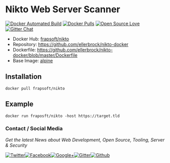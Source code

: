 # Nikto Web Server Scanner

[![Docker Automated Build](https://img.shields.io/docker/automated/frapsoft/nikto.svg)](https://hub.docker.com/r/frapsoft/nikto/) [![Docker Pulls](https://img.shields.io/docker/pulls/frapsoft/nikto.svg)](https://hub.docker.com/r/frapsoft/nikto/) [![Open Source Love](https://badges.frapsoft.com/os/v1/open-source.svg)](https://github.com/ellerbrock/open-source-badges/) [![Gitter Chat](https://badges.gitter.im/frapsoft/frapsoft.svg)](https://gitter.im/frapsoft/frapsoft/)


- Docker Hub: [frapsoft/nikto](https://hub.docker.com/r/frapsoft/nikto/)
- Repository: <https://github.com/ellerbrock/nikto-docker>
- Dockerfile: <https://github.com/ellerbrock/nikto-docker/blob/master/Dockerfile>
- Base Image: [alpine](https://hub.docker.com/_/alpine/)

## Installation

`docker pull frapsoft/nikto`

## Example

`docker run fraposft/nikto -host https://target.tld`

### Contact / Social Media

_Get the latest News about Web Development, Open Source, Tooling, Server & Security_

[![Twitter](https://github.frapsoft.com/social/twitter.png)](https://twitter.com/frapsoft/)[![Facebook](https://github.frapsoft.com/social/facebook.png)](https://www.facebook.com/frapsoft/)[![Google+](https://github.frapsoft.com/social/google-plus.png)](https://plus.google.com/116540931335841862774)[![Gitter](https://github.frapsoft.com/social/gitter.png)](https://gitter.im/frapsoft/frapsoft/)[![Github](https://github.frapsoft.com/social/github.png)](https://github.com/ellerbrock/)
